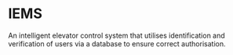 IEMS
====

An intelligent elevator control system that utilises identification and verification of users via a database to ensure correct authorisation.
